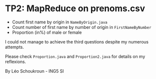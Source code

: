 # TP2: MapReduce on prenoms.csv

- Count first name by origin in `NameByOrigin.java`
- Count number of first name by number of origin in `FirstNameByNumber`
-  Proportion (in%) of male or female

I could not manage to achieve the third questions despite my numerous attempts.

Please check `Proportion.java` and `Proportion2.java` for details on my reflexions.

By Léo Schoukroun - ING5 SI